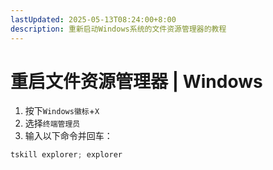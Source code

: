 ```yaml
---
lastUpdated: 2025-05-13T08:24:00+8:00
description: 重新启动Windows系统的文件资源管理器的教程
---
```


# 重启文件资源管理器 | Windows

1. 按下`Windows徽标`+`X`
2. 选择`终端管理员`
3. 输入以下命令并回车：

```powershell
tskill explorer; explorer
```
